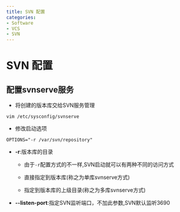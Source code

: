 ```yaml
---
title: SVN 配置
categories:
- Software
- VCS
- SVN
---
```

# SVN 配置

## 配置svnserve服务

- 将创建的版本库交给SVN服务管理

```shell
vim /etc/sysconfig/svnserve
```

- 修改启动选项

```
OPTIONS="-r /var/svn/repository"
```

- **-r**:版本库的目录

    - 由于`-r`配置方式的不一样,SVN启动就可以有两种不同的访问方式

    - 直接指定到版本库(称之为单库svnserve方式)
    - 指定到版本库的上级目录(称之为多库svnserve方式)

- **--listen-port**:指定SVN监听端口，不加此参数,SVN默认监听3690